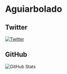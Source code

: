 # Aguiarbolado

## Twitter
[![Twitter](https://img.shields.io/badge/Twitter-000?style=for-the-badge&logo=twitter)](https://twitter.com/__Agui4r__)

## GitHub

![GitHub Stats](https://github-readme-stats.vercel.app/api?username=Aguiarbolado&theme=transparent&bg_color=000&border_color=30A3DC&show_icons=true&icon_color=30A3DC&title_color=E94D5F&text_color=FFF)